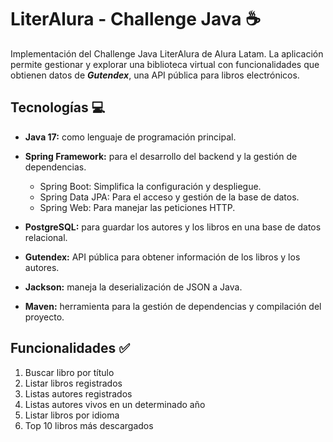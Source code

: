 # LiterAlura - Challenge Java ☕

Implementación del Challenge Java LiterAlura de Alura Latam.
La aplicación permite gestionar y explorar una biblioteca virtual con funcionalidades que obtienen datos de ***Gutendex***, una API pública para libros electrónicos.


## Tecnologías 💻
- **Java 17:** como lenguaje de programación principal.

- **Spring Framework:** para el desarrollo del backend y la gestión de dependencias.
    - Spring Boot: Simplifica la configuración y despliegue.
    - Spring Data JPA: Para el acceso y gestión de la base de datos.
    - Spring Web: Para manejar las peticiones HTTP.

- **PostgreSQL:** para guardar los autores y los libros en una base de datos relacional.

- **Gutendex:** API pública para obtener información de los libros y los autores.

- **Jackson:** maneja la deserialización de JSON a Java.

- **Maven:** herramienta para la gestión de dependencias y compilación del proyecto.

## Funcionalidades ✅

1) Buscar libro por título
2) Listar libros registrados
3) Listas autores registrados
4) Listas autores vivos en un determinado año
5) Listar libros por idioma
6) Top 10 libros más descargados
